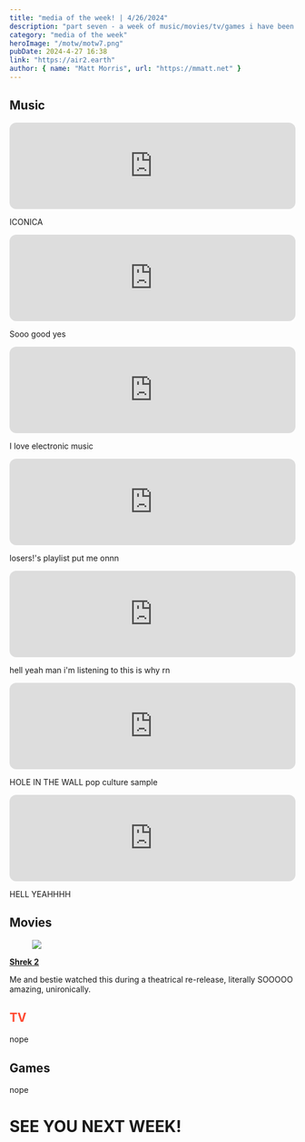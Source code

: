 ```yaml
---
title: "media of the week! | 4/26/2024"
description: "part seven - a week of music/movies/tv/games i have been enjoying throughout the past week!"
category: "media of the week"
heroImage: "/motw/motw7.png"
pubDate: 2024-4-27 16:38
link: "https://air2.earth"
author: { name: "Matt Morris", url: "https://mmatt.net" }
---
```


## <span class="npf_color_ross">Music</span>

<iframe style="border-radius:12px" src="https://open.spotify.com/embed/track/2TZ1apxMDlubCGMsOxcTbT?utm_source=generator" width="100%" height="152" frameBorder="0" allowfullscreen="" allow="autoplay; clipboard-write; encrypted-media; fullscreen; picture-in-picture" loading="lazy"></iframe>

ICONICA

<iframe style="border-radius:12px" src="https://open.spotify.com/embed/track/6zz7ioHJtJPQJBgXXpcuKv?utm_source=generator" width="100%" height="152" frameBorder="0" allowfullscreen="" allow="autoplay; clipboard-write; encrypted-media; fullscreen; picture-in-picture" loading="lazy"></iframe>

Sooo good yes

<iframe style="border-radius:12px" src="https://open.spotify.com/embed/track/3RECpoDVkzJZsNv3RHzF60?utm_source=generator" width="100%" height="152" frameBorder="0" allowfullscreen="" allow="autoplay; clipboard-write; encrypted-media; fullscreen; picture-in-picture" loading="lazy"></iframe>

I love electronic music

<iframe style="border-radius:12px" src="https://open.spotify.com/embed/track/5urgbE7h8JPf3XO33sezJK?utm_source=generator" width="100%" height="152" frameBorder="0" allowfullscreen="" allow="autoplay; clipboard-write; encrypted-media; fullscreen; picture-in-picture" loading="lazy"></iframe>

losers!'s playlist put me onnn

<iframe style="border-radius:12px" src="https://open.spotify.com/embed/track/5NRtdsFFlmyE8qDMgS08PE?utm_source=generator" width="100%" height="152" frameBorder="0" allowfullscreen="" allow="autoplay; clipboard-write; encrypted-media; fullscreen; picture-in-picture" loading="lazy"></iframe>

hell yeah man i'm listening to this is why rn

<iframe style="border-radius:12px" src="https://open.spotify.com/embed/track/0WCiI0ddWiu5F2kSHgfw5S?utm_source=generator" width="100%" height="152" frameBorder="0" allowfullscreen="" allow="autoplay; clipboard-write; encrypted-media; fullscreen; picture-in-picture" loading="lazy"></iframe>

HOLE IN THE WALL pop culture sample

<iframe style="border-radius:12px" src="https://open.spotify.com/embed/track/4ZZO8buYpKMS7gR9koYhD9?utm_source=generator" width="100%" height="152" frameBorder="0" allowfullscreen="" allow="autoplay; clipboard-write; encrypted-media; fullscreen; picture-in-picture" loading="lazy"></iframe>

HELL YEAHHHH

## <span class="npf_color_chandler">Movies</span>

<div class="npf_row"><figure class="tmblr-full" data-orig-height="1080" data-orig-width="1920"><img src="https://64.media.tumblr.com/f3bc1ccda90696c56963e7ecc4c93805/552663e2a1aaebc8-73/s2048x3072/c2144de880e1b8fba88d19a39d2526bb4d9149a5.pnj" data-orig-height="1080" data-orig-width="1920" srcset="https://64.media.tumblr.com/f3bc1ccda90696c56963e7ecc4c93805/552663e2a1aaebc8-73/s2048x3072/c2144de880e1b8fba88d19a39d2526bb4d9149a5.pnj 1920w" sizes="(max-width: 1280px) 100vw, 1280px"></figure></div>

[**Shrek 2**](https://letterboxd.com/air2earth/film/shrek-2/)

Me and bestie watched this during a theatrical re-release, literally SOOOOO amazing, unironically.

## <span style="color: #ff4930">TV</span>

nope

## <span class="npf_color_monica">Games</span>

nope

# <span class="npf_color_rachel">SEE YOU NEXT WEEK!</span>

